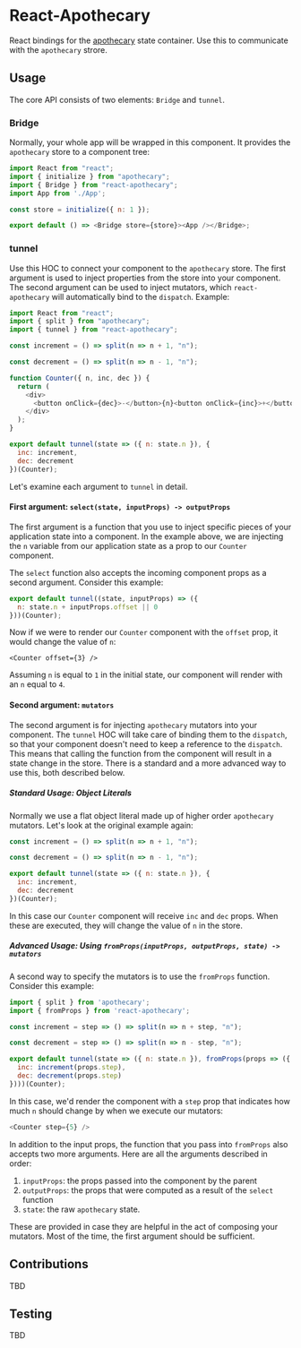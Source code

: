 # React-Apothecary

React bindings for the [apothecary](https://www.npmjs.com/package/apothecary) state
container. Use this to communicate with the `apothecary` strore.

## Usage

The core API consists of two elements: `Bridge` and `tunnel`.

### Bridge

Normally, your whole app will be wrapped in this component. It provides the `apothecary`
store to a component tree:

```javascript
import React from "react";
import { initialize } from "apothecary";
import { Bridge } from "react-apothecary";
import App from './App';

const store = initialize({ n: 1 });

export default () => <Bridge store={store}><App /></Bridge>;

```

### tunnel

Use this HOC to connect your component to the `apothecary` store. The first argument is
used to inject properties from the store into your component. The second argument can be
used to inject mutators, which `react-apothecary` will automatically bind to the `dispatch`.
Example:

```javascript
import React from "react";
import { split } from "apothecary";
import { tunnel } from "react-apothecary";

const increment = () => split(n => n + 1, "n");

const decrement = () => split(n => n - 1, "n");

function Counter({ n, inc, dec }) {
  return (
    <div>
      <button onClick={dec}>-</button>{n}<button onClick={inc}>+</button>
    </div>
  );
}

export default tunnel(state => ({ n: state.n }), {
  inc: increment,
  dec: decrement
})(Counter);
```

Let's examine each argument to `tunnel` in detail.

#### First argument: `select(state, inputProps) -> outputProps`

The first argument is a function that you use to inject specific pieces of your
application state into a component. In the example above, we are injecting the `n`
variable from our application state as a prop to our `Counter` component.

The `select` function also accepts the incoming component props as a second argument.
Consider this example:

```javascript
export default tunnel((state, inputProps) => ({
  n: state.n + inputProps.offset || 0
}))(Counter);
```

Now if we were to render our `Counter` component with the `offset` prop, it would change
the value of `n`:

```
<Counter offset={3} />
```

Assuming `n` is equal to `1` in the initial state, our component will render with an `n`
equal to `4`.

#### Second argument: `mutators`

The second argument is for injecting `apothecary` mutators into your component. The `tunnel` HOC will take
care of binding them to the `dispatch`, so that your component doesn't need to keep a
reference to the `dispatch`. This means that calling the function from the component will
result in a state change in the store. There is a standard and a more advanced way to use this,
both described below.

##### Standard Usage: Object Literals

Normally we use a flat object literal made up of higher order `apothecary` mutators. Let's look at the original example again:

```javascript
const increment = () => split(n => n + 1, "n");

const decrement = () => split(n => n - 1, "n");

export default tunnel(state => ({ n: state.n }), {
  inc: increment,
  dec: decrement
})(Counter);
```

In this case our `Counter` component will receive `inc` and `dec` props. When these are executed, they will change the value of `n` in the store.

##### Advanced Usage: Using `fromProps(inputProps, outputProps, state) -> mutators`

A second way to specify the mutators is to use the `fromProps` function. Consider this example:

```javascript
import { split } from 'apothecary';
import { fromProps } from 'react-apothecary';

const increment = step => () => split(n => n + step, "n");

const decrement = step => () => split(n => n - step, "n");

export default tunnel(state => ({ n: state.n }), fromProps(props => ({
  inc: increment(props.step),
  dec: decrement(props.step)
})))(Counter);
```

In this case, we'd render the component with a `step` prop that indicates how much `n` should
change by when we execute our mutators:

```javascript
<Counter step={5} />
```

In addition to the input props, the function that you pass into `fromProps` also accepts
two more arguments. Here are all the arguments described in order:

1. `inputProps`: the props passed into the component by the parent
2. `outputProps`: the props that were computed as a result of the `select` function
3. `state`: the raw `apothecary` state.

These are provided in case they are helpful in the act of composing your mutators. Most
of the time, the first argument should be sufficient.

## Contributions

TBD

## Testing

TBD

